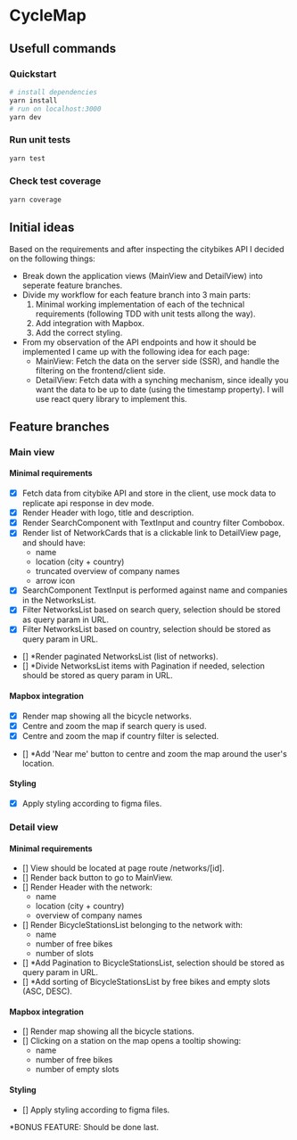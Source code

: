 # CycleMap

## Usefull commands

### Quickstart

```bash
# install dependencies
yarn install
# run on localhost:3000
yarn dev
```

### Run unit tests

```bash
yarn test
```

### Check test coverage

```bash
yarn coverage
```

## Initial ideas

Based on the requirements and after inspecting the citybikes API I decided on the following things:

- Break down the application views (MainView and DetailView) into seperate feature branches.
- Divide my workflow for each feature branch into 3 main parts:
  1.  Minimal working implementation of each of the technical requirements (following TDD with unit
      tests allong the way).
  2.  Add integration with Mapbox.
  3.  Add the correct styling.
- From my observation of the API endpoints and how it should be implemented I came up with the
  following idea for each page:
  - MainView: Fetch the data on the server side (SSR), and handle the filtering on the
    frontend/client side.
  - DetailView: Fetch data with a synching mechanism, since ideally you want the data to be up to
    date (using the timestamp property). I will use react query library to implement this.

## Feature branches

### Main view

#### Minimal requirements

- [x] Fetch data from citybike API and store in the client, use mock data to replicate api response
      in dev mode.
- [x] Render Header with logo, title and description.
- [x] Render SearchComponent with TextInput and country filter Combobox.
- [x] Render list of NetworkCards that is a clickable link to DetailView page, and should have:
  - name
  - location (city + country)
  - truncated overview of company names
  - arrow icon
- [x] SearchComponent TextInput is performed against name and companies in the NetworksList.
- [x] Filter NetworksList based on search query, selection should be stored as query param in URL.
- [x] Filter NetworksList based on country, selection should be stored as query param in URL.
- [] \*Render paginated NetworksList (list of networks).
- [] \*Divide NetworksList items with Pagination if needed, selection should be stored as query
  param in URL.

#### Mapbox integration

- [x] Render map showing all the bicycle networks.
- [x] Centre and zoom the map if search query is used.
- [x] Centre and zoom the map if country filter is selected.
- [] \*Add 'Near me' button to centre and zoom the map around the user's location.

#### Styling

- [x] Apply styling according to figma files.

### Detail view

#### Minimal requirements

- [] View should be located at page route /networks/[id].
- [] Render back button to go to MainView.
- [] Render Header with the network:
  - name
  - location (city + country)
  - overview of company names
- [] Render BicycleStationsList belonging to the network with:
  - name
  - number of free bikes
  - number of slots
- [] \*Add Pagination to BicycleStationsList, selection should be stored as query param in URL.
- [] \*Add sorting of BicycleStationsList by free bikes and empty slots (ASC, DESC).

#### Mapbox integration

- [] Render map showing all the bicycle stations.
- [] Clicking on a station on the map opens a tooltip showing:
  - name
  - number of free bikes
  - number of empty slots

#### Styling

- [] Apply styling according to figma files.

\*BONUS FEATURE: Should be done last.
